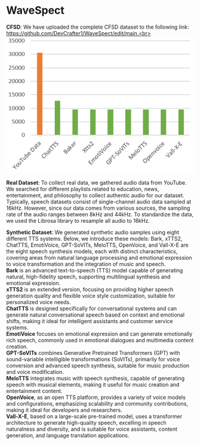 # WaveSpect
__CFSD__: We have uploaded the complete CFSD dataset to the following link: https://github.com/DevCrafter1/WaveSpect/edit/main.<br>
![alt](CFSD/data.png)<br>

__Real Dataset__: To collect real data, we gathered audio data from YouTube. We searched for different playlists related to education, news, entertainment, and philosophy to collect authentic audio for our dataset. Typically, speech datasets consist of single-channel audio data sampled at 16kHz. However, since our data comes from various sources, the sampling rate of the audio ranges between 8kHz and 44kHz. To standardize the data, we used the Librosa library to resample all audio to 16kHz.

__Synthetic Dataset__: We generated synthetic audio samples using eight different TTS systems. Below, we introduce these models: Bark, xTTS2, ChatTTS, EmotiVoice, GPT-SoVITs, MeloTTS, OpenVoice, and Vall-X-E are the eight speech synthesis models, each with distinct characteristics, covering areas from natural language processing and emotional expression to voice transformation and the integration of music and speech. <br>
__Bark__ is an advanced text-to-speech (TTS) model capable of generating natural, high-fidelity speech, supporting multilingual synthesis and emotional expression.  <br>
__xTTS2__ is an extended version, focusing on providing higher speech generation quality and flexible voice style customization, suitable for personalized voice needs.  <br>
__ChatTTS__ is designed specifically for conversational systems and can generate natural conversational speech based on context and emotional shifts, making it ideal for intelligent assistants and customer service systems.  <br>
__EmotiVoice__ focuses on emotional expression and can generate emotionally rich speech, commonly used in emotional dialogues and multimedia content creation.  <br>
__GPT-SoVITs__ combines Generative Pretrained Transformers (GPT) with sound-variable intelligible transformations (SoVITs), primarily for voice conversion and advanced speech synthesis, suitable for music production and voice modification.  <br>
__MeloTTS__ integrates music with speech synthesis, capable of generating speech with musical elements, making it useful for music creation and entertainment content.  <br>
__OpenVoice__, as an open TTS platform, provides a variety of voice models and configurations, emphasizing scalability and community contributions, making it ideal for developers and researchers.  <br>
__Vall-X-E__, based on a large-scale pre-trained model, uses a transformer architecture to generate high-quality speech, excelling in speech naturalness and diversity, and is suitable for voice assistants, content generation, and language translation applications. <br>


